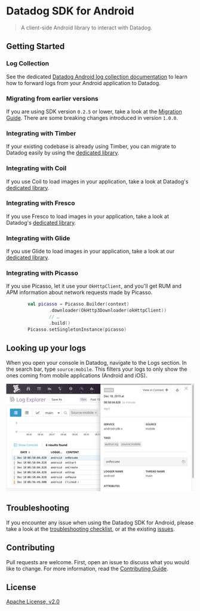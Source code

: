 # Datadog SDK for Android

> A client-side Android library to interact with Datadog.

## Getting Started

### Log Collection

See the dedicated [Datadog Android log collection documentation](http://docs.datadoghq.com/logs/log_collection/android) to learn how to forward logs from your Android application to Datadog.

### Migrating from earlier versions

If you are using SDK version `0.2.5` or lower, take a look at the [Migration Guide](docs/Migrating_To_1.0.0.md). There are some breaking changes introduced in version `1.0.0`.

### Integrating with Timber

If your existing codebase is already using Timber, you can migrate to Datadog easily by using the [dedicated library](dd-sdk-android-timber/README.md).

### Integrating with Coil

If you use Coil to load images in your application, take a look at Datadog's [dedicated library](dd-sdk-android-coil/README.md).

### Integrating with Fresco

If you use Fresco to load images in your application, take a look at Datadog's [dedicated library](dd-sdk-android-fresco/README.md).

### Integrating with Glide

If you use Glide to load images in your application, take a look at our [dedicated library](dd-sdk-android-glide/README.md).

### Integrating with Picasso

If you use Picasso, let it use your `OkHttpClient`, and you'll get RUM and APM information about network requests made by Picasso.

```kotlin
        val picasso = Picasso.Builder(context)
                .downloader(OkHttp3Downloader(okHttpClient))
                // …
                .build()
        Picasso.setSingletonInstance(picasso)
```

## Looking up your logs

When you open your console in Datadog, navigate to the Logs section. In the search bar, type `source:mobile`. This filters your logs to only show the ones coming from mobile applications (Android and iOS).

![Datadog Mobile Logs](docs/images/screenshot.png)

## Troubleshooting

If you encounter any issue when using the Datadog SDK for Android, please take a look at 
the [troubleshooting checklist](docs/TROUBLESHOOTING.md), or at 
the existing [issues](https://github.com/DataDog/dd-sdk-android/issues?q=is%3Aissue).

## Contributing

Pull requests are welcome. First, open an issue to discuss what you would like to change. For more information, read the [Contributing Guide](CONTRIBUTING.md).

## License

[Apache License, v2.0](LICENSE)
